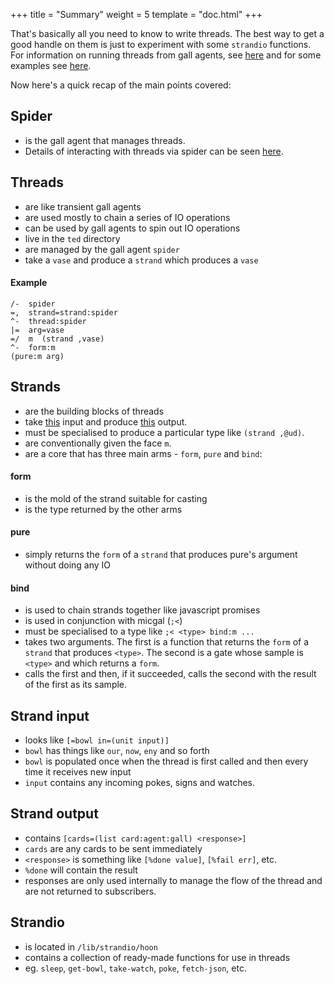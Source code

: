 +++
title = "Summary"
weight = 5
template = "doc.html"
+++

That's basically all you need to know to write threads. The best way to get a good handle on them is just to experiment with some `strandio` functions. For information on running threads from gall agents, see [here](../index.md#gall) and for some examples see [here](../index.md#how-tos--examples).

Now here's a quick recap of the main points covered:

## Spider

- is the gall agent that manages threads.
- Details of interacting with threads via spider can be seen [here](../reference.md).

## Threads
- are like transient gall agents
- are used mostly to chain a series of IO operations
- can be used by gall agents to spin out IO operations
- live in the `ted` directory
- are managed by the gall agent `spider`
- take a `vase` and produce a `strand` which produces a `vase`

#### Example

```hoon
/-  spider 
=,  strand=strand:spider 
^-  thread:spider 
|=  arg=vase 
=/  m  (strand ,vase) 
^-  form:m 
(pure:m arg)
```

## Strands

- are the building blocks of threads
- take [this](https://github.com/urbit/urbit/blob/master/pkg/arvo/lib/strand.hoon#L2-L21) input and produce [this](https://github.com/urbit/urbit/blob/master/pkg/arvo/lib/strand.hoon#L23-L48) output.
- must be specialised to produce a particular type like `(strand ,@ud)`.
- are conventionally given the face `m`.
- are a core that has three main arms - `form`, `pure` and `bind`:

#### form
- is the mold of the strand suitable for casting
- is the type returned by the other arms
#### pure
- simply returns the `form` of a `strand` that produces pure's argument without doing any IO
#### bind
- is used to chain strands together like javascript promises
- is used in conjunction with micgal (`;<`)
- must be specialised to a type like `;< <type> bind:m ...`
- takes two arguments. The first is a function that returns the `form` of a `strand` that produces `<type>`. The second is a gate whose sample is `<type>` and which returns a `form`.
- calls the first and then, if it succeeded, calls the second with the result of the first as its sample.

## Strand input

- looks like `[=bowl in=(unit input)]`
- `bowl` has things like `our`, `now`, `eny` and so forth
- `bowl` is populated once when the thread is first called and then every time it receives new input
- `input` contains any incoming pokes, signs and watches.

## Strand output

- contains `[cards=(list card:agent:gall) <response>]`
- `cards` are any cards to be sent immediately 
- `<response>` is something like `[%done value]`, `[%fail err]`, etc.
- `%done` will contain the result
- responses are only used internally to manage the flow of the thread and are not returned to subscribers.

## Strandio

- is located in `/lib/strandio/hoon`
- contains a collection of ready-made functions for use in threads
- eg. `sleep`, `get-bowl`, `take-watch`, `poke`, `fetch-json`, etc.
